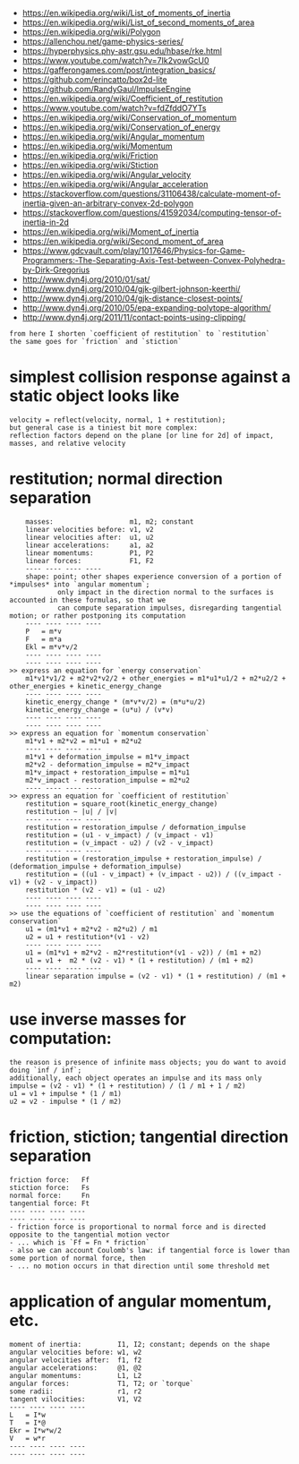 * https://en.wikipedia.org/wiki/List_of_moments_of_inertia
* https://en.wikipedia.org/wiki/List_of_second_moments_of_area
* https://en.wikipedia.org/wiki/Polygon
* https://allenchou.net/game-physics-series/
* https://hyperphysics.phy-astr.gsu.edu/hbase/rke.html
* https://www.youtube.com/watch?v=7Ik2vowGcU0
* https://gafferongames.com/post/integration_basics/
* https://github.com/erincatto/box2d-lite
* https://github.com/RandyGaul/ImpulseEngine
* https://en.wikipedia.org/wiki/Coefficient_of_restitution
* https://www.youtube.com/watch?v=fdZfddO7YTs
* https://en.wikipedia.org/wiki/Conservation_of_momentum
* https://en.wikipedia.org/wiki/Conservation_of_energy
* https://en.wikipedia.org/wiki/Angular_momentum
* https://en.wikipedia.org/wiki/Momentum
* https://en.wikipedia.org/wiki/Friction
* https://en.wikipedia.org/wiki/Stiction
* https://en.wikipedia.org/wiki/Angular_velocity
* https://en.wikipedia.org/wiki/Angular_acceleration
* https://stackoverflow.com/questions/31106438/calculate-moment-of-inertia-given-an-arbitrary-convex-2d-polygon
* https://stackoverflow.com/questions/41592034/computing-tensor-of-inertia-in-2d
* https://en.wikipedia.org/wiki/Moment_of_inertia
* https://en.wikipedia.org/wiki/Second_moment_of_area
* https://www.gdcvault.com/play/1017646/Physics-for-Game-Programmers:-The-Separating-Axis-Test-between-Convex-Polyhedra-by-Dirk-Gregorius
* http://www.dyn4j.org/2010/01/sat/
* http://www.dyn4j.org/2010/04/gjk-gilbert-johnson-keerthi/
* http://www.dyn4j.org/2010/04/gjk-distance-closest-points/
* http://www.dyn4j.org/2010/05/epa-expanding-polytope-algorithm/
* http://www.dyn4j.org/2011/11/contact-points-using-clipping/

```
from here I shorten `coefficient of restitution` to `restitution`
the same goes for `friction` and `stiction`
```

# simplest collision response against a static object looks like
```
velocity = reflect(velocity, normal, 1 + restitution);
but general case is a tiniest bit more complex:
reflection factors depend on the plane [or line for 2d] of impact, masses, and relative velocity
```

# restitution; normal direction separation
```
	masses:                   m1, m2; constant
	linear velocities before: v1, v2
	linear velocities after:  u1, u2
	linear accelerations:     a1, a2
	linear momentums:         P1, P2
	linear forces:            F1, F2
	---- ---- ---- ----
	shape: point; other shapes experience conversion of a portion of *impulses* into `angular momentum`;
			only impact in the direction normal to the surfaces is accounted in these formulas, so that we
			can compute separation impulses, disregarding tangential motion; or rather postponing its computation
	---- ---- ---- ----
	P   = m*v
	F   = m*a
	Ekl = m*v*v/2
	---- ---- ---- ----
	---- ---- ---- ----
>> express an equation for `energy conservation`
	m1*v1*v1/2 + m2*v2*v2/2 + other_energies = m1*u1*u1/2 + m2*u2/2 + other_energies + kinetic_energy_change
	---- ---- ---- ----
	kinetic_energy_change * (m*v*v/2) = (m*u*u/2)
	kinetic_energy_change = (u*u) / (v*v)
	---- ---- ---- ----
	---- ---- ---- ----
>> express an equation for `momentum conservation`
	m1*v1 + m2*v2 = m1*u1 + m2*u2
	---- ---- ---- ----
	m1*v1 + deformation_impulse = m1*v_impact
	m2*v2 - deformation_impulse = m2*v_impact
	m1*v_impact + restoration_impulse = m1*u1
	m2*v_impact - restoration_impulse = m2*u2
	---- ---- ---- ----
>> express an equation for `coefficient of restitution`
	restitution = square_root(kinetic_energy_change)
	restitution ~ |u| / |v|
	---- ---- ---- ----
	restitution = restoration_impulse / deformation_impulse
	restitution = (u1 - v_impact) / (v_impact - v1)
	restitution = (v_impact - u2) / (v2 - v_impact)
	---- ---- ---- ----
	restitution = (restoration_impulse + restoration_impulse) / (deformation_impulse + deformation_impulse)
	restitution = ((u1 - v_impact) + (v_impact - u2)) / ((v_impact - v1) + (v2 - v_impact))
	restitution * (v2 - v1) = (u1 - u2)
	---- ---- ---- ----
	---- ---- ---- ----
>> use the equations of `coefficient of restitution` and `momentum conservation`
	u1 = (m1*v1 + m2*v2 - m2*u2) / m1
	u2 = u1 + restitution*(v1 - v2)
	---- ---- ---- ----
	u1 = (m1*v1 + m2*v2 - m2*restitution*(v1 - v2)) / (m1 + m2)
	u1 = v1 +  m2 * (v2 - v1) * (1 + restitution) / (m1 + m2)
	---- ---- ---- ----
	linear separation impulse = (v2 - v1) * (1 + restitution) / (m1 + m2)
```

# use inverse masses for computation:
```
the reason is presence of infinite mass objects; you do want to avoid doing `inf / inf`;
additionally, each object operates an impulse and its mass only
impulse = (v2 - v1) * (1 + restitution) / (1 / m1 + 1 / m2)
u1 = v1 + impulse * (1 / m1)
u2 = v2 - impulse * (1 / m2)
```

# friction, stiction; tangential direction separation
```
friction force:   Ff
stiction force:   Fs
normal force:     Fn
tangential force: Ft
---- ---- ---- ----
---- ---- ---- ----
- friction force is proportional to normal force and is directed opposite to the tangential motion vector
- ... which is `Ff = Fn * friction`
- also we can account Coulomb's law: if tangential force is lower than some portion of normal force, then
- ... no motion occurs in that direction until some threshold met
```

# application of angular momentum, etc.
```
moment of inertia:         I1, I2; constant; depends on the shape
angular velocities before: w1, w2
angular velocities after:  f1, f2
angular accelerations:     @1, @2
angular momentums:         L1, L2
angular forces:            T1, T2; or `torque`
some radii:                r1, r2
tangent vilocities:        V1, V2
---- ---- ---- ----
L   = I*w
T   = I*@
Ekr = I*w*w/2
V   = w*r
---- ---- ---- ----
---- ---- ---- ----
```
